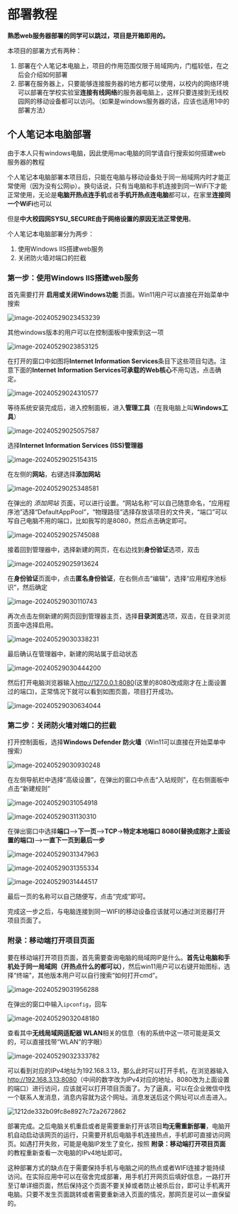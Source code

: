 # 部署教程

**熟悉web服务器部署的同学可以跳过，项目是开箱即用的。**

本项目的部署方式有两种：

1. 部署在个人笔记本电脑上，项目的作用范围仅限于局域网内，门槛较低，在之后会介绍如何部署
2. 部署在服务器上，只要能够连接服务器的地方都可以使用，以校内的网络环境可以部署在学校实验室**连接有线网络**的服务器电脑上，这样只要连接到无线校园网的移动设备都可以访问。（如果是windows服务器的话，应该也适用1中的部署方法）

## 个人笔记本电脑部署

由于本人只有windows电脑，因此使用mac电脑的同学请自行搜索如何搭建web服务器的教程

个人笔记本电脑部署本项目后，只能在电脑与移动设备处于同一局域网内时才能正常使用（因为没有公网ip）。换句话说，只有当电脑和手机连接到同一WiFi下才能正常使用，无论是**电脑开热点连手机**或者**手机开热点连电脑**都可以，在家里**连接同一个WiFi**也可以

但是**中大校园网SYSU_SECURE由于网络设置的原因无法正常使用**。

个人笔记本电脑部署分为两步：

1. 使用Windows IIS搭建web服务
2. 关闭防火墙对端口的拦截

### 第一步：使用Windows IIS搭建web服务

首先需要打开 **启用或关闭Windows功能** 页面。Win11用户可以直接在开始菜单中搜索

![image-20240529023453239](./tutorial.assets/image-20240529023453239.png)

其他windows版本的用户可以在控制面板中搜索到这一项

![image-20240529023853125](./tutorial.assets/image-20240529023853125.png)

在打开的窗口中如图将**Internet Information Services**条目下这些项目勾选。注意下面的**Internet Information Services可承载的Web核心**不用勾选，点击确定。

![image-20240529024310577](./tutorial.assets/image-20240529024310577.png)

等待系统安装完成后，进入控制面板，进入**管理工具**（在我电脑上叫**Windows工具**）

![image-20240529025057587](./tutorial.assets/image-20240529025057587.png)

选择**Internet Information Services (ISS)管理器**

![image-20240529025154315](./tutorial.assets/image-20240529025154315.png)

在左侧的**网站**，右键选择**添加网站**

![image-20240529025348581](./tutorial.assets/image-20240529025348581.png)

在弹出的 *添加网站* 页面，可以进行设置。“网站名称”可以自己随意命名，“应用程序池”选择“DefaultAppPool”，“物理路径”选择存放该项目的文件夹，“端口”可以写自己电脑不用的端口，比如我写的是8080，然后点击确定即可。

![image-20240529025745088](./tutorial.assets/image-20240529025745088.png)

接着回到管理器中，选择新建的网页，在右边找到**身份验证**选项，双击

![image-20240529025913624](./tutorial.assets/image-20240529025913624.png)

在**身份验证**页面中，点击**匿名身份验证**，在右侧点击“编辑”，选择“应用程序池标识”，然后确定

![image-20240529030110743](./tutorial.assets/image-20240529030110743.png)

再次点击左侧新建的网页回到管理器主页，选择**目录浏览**选项，双击，在目录浏览页面中选择启用。

![image-20240529030338231](./tutorial.assets/image-20240529030338231.png)

最后确认在管理器中，新建的网站属于启动状态

![image-20240529030444200](./tutorial.assets/image-20240529030444200.png)

然后打开电脑浏览器输入<http://127.0.0.1:8080>(这里的8080改成刚才在上面设置过的端口)，正常情况下就可以看到如图页面，项目打开成功。

![image-20240529030634044](./tutorial.assets/image-20240529030634044.png)

### 第二步：关闭防火墙对端口的拦截

打开控制面板，选择**Windows Defender 防火墙**（Win11可以直接在开始菜单中搜索）

![image-20240529030930248](./tutorial.assets/image-20240529030930248.png)

在左侧导航栏中选择“高级设置”，在弹出的窗口中点击“入站规则”，在右侧面板中点击“新建规则”

![image-20240529031054918](./tutorial.assets/image-20240529031054918.png)

![image-20240529031130310](./tutorial.assets/image-20240529031130310.png)

在弹出窗口中选择**端口**-->**下一页**-->**TCP**->**特定本地端口 8080(替换成刚才上面设置的端口)**-->**一直下一页到最后一步**

![image-20240529031347963](./tutorial.assets/image-20240529031347963.png)

![image-20240529031355334](./tutorial.assets/image-20240529031355334.png)

![image-20240529031444517](./tutorial.assets/image-20240529031444517.png)

最后一页的名称可以自己随便写，点击“完成”即可。

完成这一步之后，与电脑连接到同一WIFI的移动设备应该就可以通过浏览器打开项目页面了。

### 附录：移动端打开项目页面

要在移动端打开项目页面，首先需要查询电脑的局域网IP是什么。**首先让电脑和手机处于同一局域网（开热点什么的都可以）**，然后win11用户可以右键开始图标，选择“终端”，其他版本用户可以自行搜索“如何打开cmd”。

![image-20240529031956288](./tutorial.assets/image-20240529031956288.png)

在弹出的窗口中输入`ipconfig`，回车

![image-20240529032048180](./tutorial.assets/image-20240529032048180.png)

查看其中**无线局域网适配器 WLAN**相关的信息（有的系统中这一项可能是英文的，可以直接找带“WLAN”的字眼）

![image-20240529032333782](./tutorial.assets/image-20240529032333782.png)

可以看到对应的IPv4地址为192.168.3.13，那么此时可以打开手机，在浏览器输入<http://192.168.3.13:8080>（中间的数字改为IPv4对应的地址，8080改为上面设置的端口）进行访问，应该就可以打开项目页面了。为了逼真，可以在企业微信中找一个联系人发消息，消息内容就为这个网址。消息发送后这个网址可以点击进入。

![1212de332b09fc8e8927c72a2672862](./tutorial.assets/1212de332b09fc8e8927c72a2672862.jpg)

部署完成。之后电脑关机重启或者是需要重新打开该项目**均无需重新部署**，电脑开机自动启动该网页的运行，只需要开机后电脑手机连接热点，手机即可直接访问网页。如遇打开失败，可能是电脑IP发生了变化，按照 **附录：移动端打开项目页面** 的教程重新查看一次电脑的IPv4地址即可。

这种部署方式的缺点在于需要保持手机与电脑之间的热点或者WIFI连接才能持续访问。在实际应用中可以在宿舍完成部署，用手机打开网页后填好信息，一路打开至订单详细页面，然后保持这个页面不要关掉或者防止被杀后台，即可让手机离开电脑。只要不发生页面跳转或者需要重新进入页面的情况，那网页是可以一直保留的。

